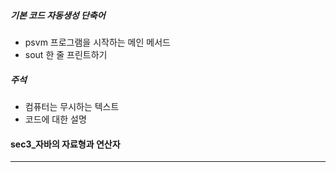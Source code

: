 ##### 기본 코드 자동생성 단축어
  - psvm 프로그램을 시작하는 메인 메서드
  - sout 한 줄 프린트하기
##### 주석
  - 컴퓨터는 무시하는 텍스트
  - 코드에 대한 설명
#### sec3_자바의 자료형과 연산자
---
